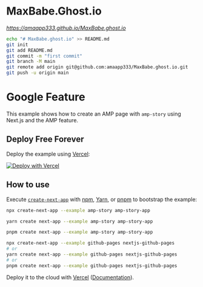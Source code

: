 # MaxBabe.Ghost.io

_https://amaapp333.github.io/MaxBabe.ghost.io_

```bash
echo "# MaxBabe.ghost.io" >> README.md
git init
git add README.md
git commit -m "first commit"
git branch -M main
git remote add origin git@github.com:amaapp333/MaxBabe.ghost.io.git
git push -u origin main
```

# Google Feature

This example shows how to create an AMP page with `amp-story` using Next.js and the AMP feature.

## Deploy Free Forever

Deploy the example using [Vercel](https://vercel.com?utm_source=github&utm_medium=readme&utm_campaign=next-example):

[![Deploy with Vercel](https://vercel.com/button)](https://vercel.com/new/git/external?repository-url=https://github.com/vercel/next.js/tree/canary/examples/amp-story&project-name=amp-story&repository-name=amp-story)

## How to use

Execute [`create-next-app`](https://github.com/vercel/next.js/tree/canary/packages/create-next-app) with [npm](https://docs.npmjs.com/cli/init), [Yarn](https://yarnpkg.com/lang/en/docs/cli/create/), or [pnpm](https://pnpm.io) to bootstrap the example:

```bash
npx create-next-app --example amp-story amp-story-app
```

```bash
yarn create next-app --example amp-story amp-story-app
```

```bash
pnpm create next-app --example amp-story amp-story-app
```

```bash
npx create-next-app --example github-pages nextjs-github-pages
# or
yarn create next-app --example github-pages nextjs-github-pages
# or
pnpm create next-app --example github-pages nextjs-github-pages
```



Deploy it to the cloud with [Vercel](https://vercel.com/new?utm_source=github&utm_medium=readme&utm_campaign=next-example) ([Documentation](https://nextjs.org/docs/deployment)).


